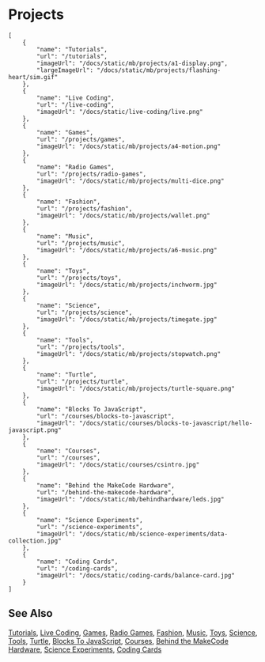 # Projects

```codecard
[
    {
        "name": "Tutorials",
        "url": "/tutorials",
        "imageUrl": "/docs/static/mb/projects/a1-display.png",
        "largeImageUrl": "/docs/static/mb/projects/flashing-heart/sim.gif"
    },
    {
        "name": "Live Coding",
        "url": "/live-coding",
        "imageUrl": "/docs/static/live-coding/live.png"
    },
    {
        "name": "Games",
        "url": "/projects/games",
        "imageUrl": "/docs/static/mb/projects/a4-motion.png"
    },
    {
        "name": "Radio Games",
        "url": "/projects/radio-games",
        "imageUrl": "/docs/static/mb/projects/multi-dice.png"
    },
    {
        "name": "Fashion",
        "url": "/projects/fashion",
        "imageUrl": "/docs/static/mb/projects/wallet.png"
    },
    {
        "name": "Music",
        "url": "/projects/music",
        "imageUrl": "/docs/static/mb/projects/a6-music.png"
    },
    {
        "name": "Toys",
        "url": "/projects/toys",
        "imageUrl": "/docs/static/mb/projects/inchworm.jpg"
    },
    {
        "name": "Science",
        "url": "/projects/science",
        "imageUrl": "/docs/static/mb/projects/timegate.jpg"
    },
    {
        "name": "Tools",
        "url": "/projects/tools",
        "imageUrl": "/docs/static/mb/projects/stopwatch.png"
    },
    {
        "name": "Turtle",
        "url": "/projects/turtle",
        "imageUrl": "/docs/static/mb/projects/turtle-square.png"
    },
    {
        "name": "Blocks To JavaScript",
        "url": "/courses/blocks-to-javascript",
        "imageUrl": "/docs/static/courses/blocks-to-javascript/hello-javascript.png"
    },
    {
        "name": "Courses",
        "url": "/courses",
        "imageUrl": "/docs/static/courses/csintro.jpg"
    },
    {
        "name": "Behind the MakeCode Hardware",
        "url": "/behind-the-makecode-hardware",
        "imageUrl": "/docs/static/mb/behindhardware/leds.jpg"
    },
    {
        "name": "Science Experiments",
        "url": "/science-experiments",
        "imageUrl": "/docs/static/mb/science-experiments/data-collection.jpg"
    },
    {
        "name": "Coding Cards",
        "url": "/coding-cards",
        "imageUrl": "/docs/static/coding-cards/balance-card.jpg"
    }
]
```

## See Also

[Tutorials](/tutorials),
[Live Coding](/live-coding),
[Games](/projects/games),
[Radio Games](/projects/radio-games),
[Fashion](/projects/fashion),
[Music](/projects/music),
[Toys](/projects/toys),
[Science](/projects/science),
[Tools](/projects/tools),
[Turtle](/projects/turtle),
[Blocks To JavaScript](/courses/blocks-to-javascript),
[Courses](/courses),
[Behind the MakeCode Hardware](/behind-the-makecode-hardware),
[Science Experiments](/science-experiments),
[Coding Cards](/coding-cards)

